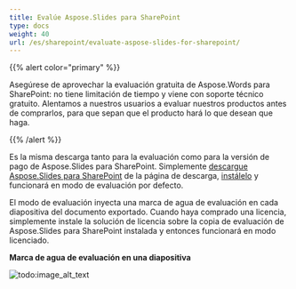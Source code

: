 ```yaml
---  
title: Evalúe Aspose.Slides para SharePoint  
type: docs  
weight: 40  
url: /es/sharepoint/evaluate-aspose-slides-for-sharepoint/  
---  
```


{{% alert color="primary" %}}  

Asegúrese de aprovechar la evaluación gratuita de Aspose.Words para SharePoint: no tiene limitación de tiempo y viene con soporte técnico gratuito. Alentamos a nuestros usuarios a evaluar nuestros productos antes de comprarlos, para que sepan que el producto hará lo que desean que haga.  

{{% /alert %}}  

Es la misma descarga tanto para la evaluación como para la versión de pago de Aspose.Slides para SharePoint. Simplemente [descargue Aspose.Slides para SharePoint](http://www.aspose.com/community/files/73/sharepoint-components/aspose.slides-for-sharepoint/default.aspx) de la página de descarga, [instálelo]() y funcionará en modo de evaluación por defecto.  

El modo de evaluación inyecta una marca de agua de evaluación en cada diapositiva del documento exportado. Cuando haya comprado una licencia, simplemente instale la solución de licencia sobre la copia de evaluación de Aspose.Slides para SharePoint instalada y entonces funcionará en modo licenciado.  

**Marca de agua de evaluación en una diapositiva**  

![todo:image_alt_text](evaluate-aspose-slides-for-sharepoint_1.png)  